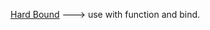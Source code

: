 [Hard Bound](https://dev.to/metcoder/lets-talk-about-hard-binding-in-javascript-9m2) ---> use with function and bind.
